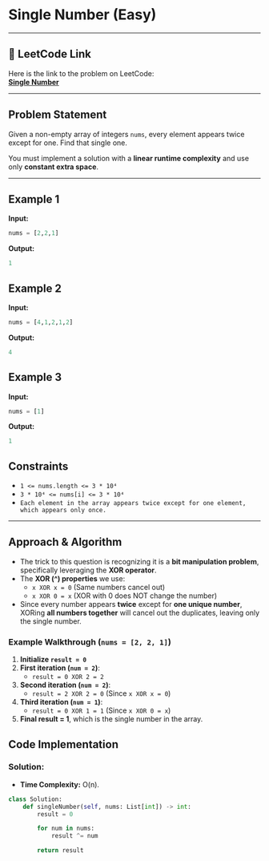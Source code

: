 # Single Number (Easy)

---

## 🔗 LeetCode Link

Here is the link to the problem on LeetCode:  
[**Single Number**](https://leetcode.com/problems/single-number/)

---

## Problem Statement

Given a non-empty array of integers `nums`, every element appears twice except for one. Find that single one.

You must implement a solution with a **linear runtime complexity** and use only **constant extra space**.

---

## **Example 1**

**Input:**

```python
nums = [2,2,1]
```

**Output:**

```python
1
```

## **Example 2**

**Input:**

```python
nums = [4,1,2,1,2]
```

**Output:**

```python
4
```

## **Example 3**

**Input:**

```python
nums = [1]
```

**Output:**

```python
1
```

## Constraints

- `1 <= nums.length <= 3 * 10⁴`
- `3 * 10⁴ <= nums[i] <= 3 * 10⁴`
- `Each element in the array appears twice except for one element, which appears only once.`

---

## Approach & Algorithm

- The trick to this question is recognizing it is a **bit manipulation problem**, specifically leveraging the **XOR operator**.
- The **XOR (^) properties** we use:
  - `x XOR x = 0` (Same numbers cancel out)
  - `x XOR 0 = x` (XOR with 0 does NOT change the number)
- Since every number appears **twice** except for **one unique number**, XORing **all numbers together** will cancel out the duplicates, leaving only the single number.

### **Example Walkthrough (`nums = [2, 2, 1]`)**

1. **Initialize `result = 0`**
2. **First iteration (`num = 2`)**:
   - `result = 0 XOR 2 = 2`
3. **Second iteration (`num = 2`)**:
   - `result = 2 XOR 2 = 0` (Since `x XOR x = 0`)
4. **Third iteration (`num = 1`)**:
   - `result = 0 XOR 1 = 1` (Since `x XOR 0 = x`)
5. **Final result = 1**, which is the single number in the array.

## Code Implementation

### Solution:

- **Time Complexity:** O(n).

```python
class Solution:
    def singleNumber(self, nums: List[int]) -> int:
        result = 0

        for num in nums:
            result ^= num

        return result
```
